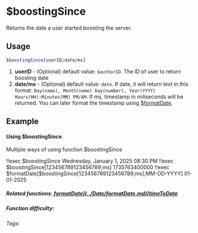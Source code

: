 # $boostingSince

Returns the date a user started boosting the server.

## Usage

```bash
$boostingSince[userID;date/ms]
```
1. **userID** - (Optional) default value: `$authorID`. The ID of user to return boosting date
2. **date/ms** - (Optional) default value: `date`. If date, it will return text in this format: `Day(name), Month(name) Day(number), Year(YYYY) Hours(HH):Minutes(MM) PM/AM`. If ms, timestamp in miliseconds will be returned. You can later format the timestamp using [$formatDate](../Date/formatDate.md).

## Example

#### Using $boostingSince

Multiple ways of using function $boostingSince

<discord-messages>
    <discord-message :bot="false" role-color="#d6e0ff" author="User" avatar="https://cdn.discordapp.com/embed/avatars/0.png">
        !!exec $boostingSince
    </discord-message>
    <discord-message :bot="true" role-color="#5fb0fa" author="Custom Command" avatar="https://doc.ccommandbot.com/bot-profile.png">
        Wednesday, January 1, 2025 08:30 PM
    </discord-message>
    <discord-message :bot="false" role-color="#d6e0ff" author="User" avatar="https://cdn.discordapp.com/embed/avatars/0.png">
        !!exec $boostingSince[123456789123456789;ms]
    </discord-message>
    <discord-message :bot="true" role-color="#5fb0fa" author="Custom Command" avatar="https://doc.ccommandbot.com/bot-profile.png">
        1735763400000
    </discord-message>
    <discord-message :bot="false" role-color="#d6e0ff" author="User" avatar="https://cdn.discordapp.com/embed/avatars/0.png">
        !!exec $formatDate[$boostingSince[123456789123456789;ms];MM-DD-YYYY]
    </discord-message>
    <discord-message :bot="true" role-color="#5fb0fa" author="Custom Command" avatar="https://doc.ccommandbot.com/bot-profile.png">
        01-01-2025
    </discord-message>
</discord-messages>

##### Related functions: [$formatDate](../Date/formatDate.md) [$timeToDate](../Date/timeToDate.md)

##### Function difficulty: <Badge type="warning" text="Medium" vertical="middle"/>
###### Tags: <Badge type="tip" text="boosting" vertical="middle"/> <Badge type="tip" text="time" vertical="middle"/> <Badge type="tip" text="timestamp" vertical="middle"/>